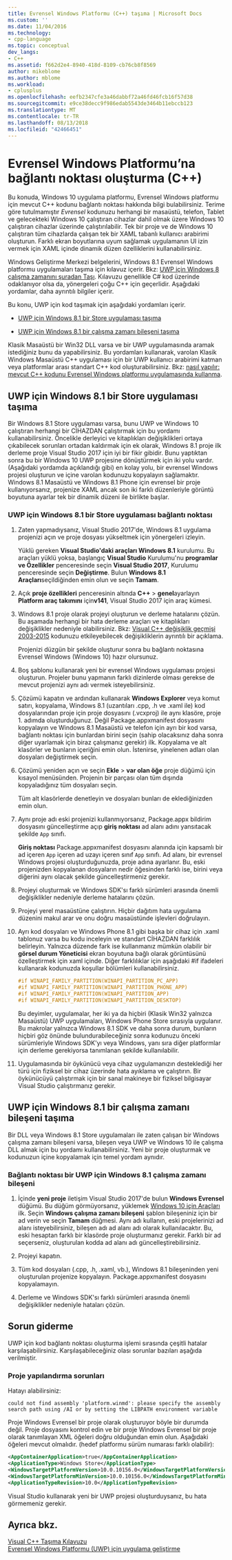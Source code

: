 ```yaml
---
title: Evrensel Windows Platformu (C++) taşıma | Microsoft Docs
ms.custom: ''
ms.date: 11/04/2016
ms.technology:
- cpp-language
ms.topic: conceptual
dev_langs:
- C++
ms.assetid: f662d2e4-8940-418d-8109-cb76cb8f8569
author: mikeblome
ms.author: mblome
ms.workload:
- cplusplus
ms.openlocfilehash: eefb2347cfe3a46dabbf72a46fd46fcb16f57d38
ms.sourcegitcommit: e9ce38decc9f986edab5543de3464b11ebccb123
ms.translationtype: MT
ms.contentlocale: tr-TR
ms.lasthandoff: 08/13/2018
ms.locfileid: "42466451"
---
```

# <a name="porting-to-the-universal-windows-platform-c"></a>Evrensel Windows Platformu’na bağlantı noktası oluşturma (C++)

Bu konuda, Windows 10 uygulama platformu, Evrensel Windows platformu için mevcut C++ kodunu bağlantı noktası hakkında bilgi bulabilirsiniz. Terime göre tutulmamıştır *Evrensel* kodunuzu herhangi bir masaüstü, telefon, Tablet ve gelecekteki Windows 10 çalıştıran cihazlar dahil olmak üzere Windows 10 çalıştıran cihazlar üzerinde çalıştırılabilir. Tek bir proje ve de Windows 10 çalıştıran tüm cihazlarda çalışan tek bir XAML tabanlı kullanıcı arabirimi oluşturun. Farklı ekran boyutlarına uyum sağlamak uygulamanın UI izin vermek için XAML içinde dinamik düzen özelliklerini kullanabilirsiniz.

Windows Geliştirme Merkezi belgelerini, Windows 8.1 Evrensel Windows platformu uygulamaları taşıma için kılavuz içerir. Bkz: [UWP için Windows 8 çalışma zamanını şuradan Taşı](/windows/uwp/porting/w8x-to-uwp-root). Kılavuzu genellikle C# kod üzerinde odaklanıyor olsa da, yönergeleri çoğu C++ için geçerlidir. Aşağıdaki yordamlar, daha ayrıntılı bilgiler içerir.

Bu konu, UWP için kod taşımak için aşağıdaki yordamları içerir.

- [UWP için Windows 8.1 bir Store uygulaması taşıma](#BK_81StoreApp)

- [UWP için Windows 8.1 bir çalışma zamanı bileşeni taşıma](#BK_81Component)

Klasik Masaüstü bir Win32 DLL varsa ve bir UWP uygulamasında aramak istediğiniz bunu da yapabilirsiniz. Bu yordamları kullanarak, varolan Klasik Windows Masaüstü C++ uygulaması için bir UWP kullanıcı arabirimi katman veya platformlar arası standart C++ kod oluşturabilirsiniz. Bkz: [nasıl yapılır: mevcut C++ kodunu Evrensel Windows platformu uygulamasında kullanma](../porting/how-to-use-existing-cpp-code-in-a-universal-windows-platform-app.md).

## <a name="BK_81StoreApp"></a> UWP için Windows 8.1 bir Store uygulaması taşıma

Bir Windows 8.1 Store uygulaması varsa, bunu UWP ve Windows 10 çalıştıran herhangi bir CİHAZDAN çalıştırmak için bu yordamı kullanabilirsiniz.  Öncelikle derleyici ve kitaplıkları değişiklikleri ortaya çıkabilecek sorunları ortadan kaldırmak için ek olarak, Windows 8.1 proje ilk derleme proje Visual Studio 2017 için iyi bir fikir gibidir. Bunu yaptıktan sonra bu bir Windows 10 UWP projesine dönüştürmek için iki yolu vardır. (Aşağıdaki yordamda açıklandığı gibi) en kolay yolu, bir evrensel Windows projesi oluşturun ve içine varolan kodunuzu kopyalayın sağlamaktır. Windows 8.1 Masaüstü ve Windows 8.1 Phone için evrensel bir proje kullanıyorsanız, projenize XAML ancak son iki farklı düzenleriyle görüntü boyutuna ayarlar tek bir dinamik düzeni ile birlikte başlar.

### <a name="to-port-a-windows-81-store-app-to-the-uwp"></a>UWP için Windows 8.1 bir Store uygulaması bağlantı noktası

1. Zaten yapmadıysanız, Visual Studio 2017'de, Windows 8.1 uygulama projenizi açın ve proje dosyası yükseltmek için yönergeleri izleyin.

   Yüklü gereken **Visual Studio'daki araçları Windows 8.1** kurulumu. Bu araçları yüklü yoksa, başlangıç **Visual Studio** Kurulumu'nu **programlar ve Özellikler** penceresinde seçin **Visual Studio 2017**, Kurulumu penceresinde seçin **Değiştirme**. Bulun **Windows 8.1 Araçları**seçildiğinden emin olun ve seçin **Tamam**.

2. Açık **proje özellikleri** penceresinin altında **C++** > **genel**ayarlayın **Platform araç takımını** için**v141**, Visual Studio 2017 için araç kümesi.

3. Windows 8.1 proje olarak projeyi oluşturun ve derleme hatalarını çözün. Bu aşamada herhangi bir hata derleme araçları ve kitaplıkları değişiklikler nedeniyle olabilirsiniz. Bkz: [Visual C++ değişiklik geçmişi 2003-2015](../porting/visual-cpp-change-history-2003-2015.md) kodunuzu etkileyebilecek değişikliklerin ayrıntılı bir açıklama.

   Projenizi düzgün bir şekilde oluşturur sonra bu bağlantı noktasına Evrensel Windows (Windows 10) hazır olursunuz.

4. Boş şablonu kullanarak yeni bir evrensel Windows uygulaması projesi oluşturun. Projeler bunu yapmanın farklı dizinlerde olması gerekse de mevcut projenizi aynı adı vermek isteyebilirsiniz.

5. Çözümü kapatın ve ardından kullanarak **Windows Explorer** veya komut satırı, kopyalama, Windows 8.1 (uzantıları .cpp, .h ve .xaml ile) kod dosyalarından proje için proje dosyasını (.vcxproj) ile aynı klasöre, proje 1. adımda oluşturduğunuz. Değil Package.appxmanifest dosyasını kopyalayın ve Windows 8.1 Masaüstü ve telefon için ayrı bir kod varsa, bağlantı noktası için bunlardan birini seçin (sahip olacaksınız daha sonra diğer uyarlamak için biraz çalışmanız gerekir) ilk. Kopyalama ve alt klasörler ve bunların içeriğini emin olun. İstenirse, yinelenen adları olan dosyaları değiştirmek seçin.

6. Çözümü yeniden açın ve seçin **Ekle** > **var olan öğe** proje düğümü için kısayol menüsünden. Projenin bir parçası olan tüm dışında kopyaladığınız tüm dosyaları seçin.

   Tüm alt klasörlerde denetleyin ve dosyaları bunları de eklediğinizden emin olun.

7. Aynı proje adı eski projenizi kullanmıyorsanız, Package.appx bildirim dosyasını güncelleştirme açıp **giriş noktası** ad alanı adını yansıtacak şekilde `App` sınıfı.

   **Giriş noktası** Package.appxmanifest dosyasını alanında için kapsamlı bir ad içeren `App` içeren ad uzayı içeren sınıf `App` sınıfı. Ad alanı, bir evrensel Windows projesi oluşturduğunuzda, proje adına ayarlanır. Bu, eski projenizden kopyalanan dosyaların nedir öğesinden farklı ise, birini veya diğerini aynı olacak şekilde güncelleştirmeniz gerekir.

8. Projeyi oluşturmak ve Windows SDK'sı farklı sürümleri arasında önemli değişiklikler nedeniyle derleme hatalarını çözün.

9. Projeyi yerel masaüstüne çalıştırın. Hiçbir dağıtım hata uygulama düzenini makul arar ve onu doğru masaüstünde işlevleri doğrulayın.

10. Ayrı kod dosyaları ve Windows Phone 8.1 gibi başka bir cihaz için .xaml tablonuz varsa bu kodu inceleyin ve standart CİHAZDAN farklılık belirleyin. Yalnızca düzende fark ise kullanmanız mümkün olabilir bir **görsel durum Yöneticisi** ekran boyutuna bağlı olarak görüntüsünü özelleştirmek için xaml içinde. Diğer farklılıklar için aşağıdaki #if ifadeleri kullanarak kodunuzda koşullar bölümleri kullanabilirsiniz.

    ```cpp
    #if WINAPI_FAMILY_PARTITION(WINAPI_PARTITION_PC_APP)
    #if WINAPI_FAMILY_PARTITION(WINAPI_PARTITION_PHONE_APP)
    #if WINAPI_FAMILY_PARTITION(WINAPI_PARTITION_APP)
    #if WINAPI_FAMILY_PARTITION(WINAPI_PARTITION_DESKTOP)
    ```

     Bu deyimler, uygulamalar, her iki ya da hiçbiri (Klasik Win32 yalnızca Masaüstü) UWP uygulamaları, Windows Phone Store sırasıyla uygulanır. Bu makrolar yalnızca Windows 8.1 SDK ve daha sonra durum, bunların hiçbiri göz önünde bulundurabileceğiniz sonra kodunuzu önceki sürümleriyle Windows SDK'yı veya Windows, yanı sıra diğer platformlar için derleme gerekiyorsa tanımlanan şekilde kullanılabilir.

11. Uygulamasında bir öykünücü veya cihaz uygulamanızın desteklediği her türü için fiziksel bir cihaz üzerinde hata ayıklama ve çalıştırın. Bir öykünücüyü çalıştırmak için bir sanal makineye bir fiziksel bilgisayar Visual Studio çalıştırmanız gerekir.

## <a name="BK_81Component"></a> UWP için Windows 8.1 bir çalışma zamanı bileşeni taşıma

Bir DLL veya Windows 8.1 Store uygulamaları ile zaten çalışan bir Windows çalışma zamanı bileşeni varsa, bileşen veya UWP ve Windows 10 ile çalışma DLL almak için bu yordamı kullanabilirsiniz. Yeni bir proje oluşturmak ve kodunuzun içine kopyalamak için temel yordam aynıdır.

### <a name="to-port-a-windows-81-runtime-component-to-the-uwp"></a>Bağlantı noktası bir UWP için Windows 8.1 çalışma zamanı bileşeni

1. İçinde **yeni proje** iletişim Visual Studio 2017'de bulun **Windows Evrensel** düğümü. Bu düğüm görmüyorsanız, yüklemek [Windows 10 için Araçları](http://go.microsoft.com/fwlink/p/?LinkID=617903) ilk. Seçin **Windows çalışma zamanı bileşeni** şablon bileşeniniz için bir ad verin ve seçin **Tamam** düğmesi. Aynı adı kullanın, eski projelerinizi ad alanı isteyebilirsiniz, bileşen adı ad alanı adı olarak kullanılacaktır. Bu, eski hesaptan farklı bir klasörde proje oluşturmanız gerekir. Farklı bir ad seçerseniz, oluşturulan kodda ad alanı adı güncelleştirebilirsiniz.

2. Projeyi kapatın.

3. Tüm kod dosyaları (.cpp, .h, .xaml, vb.), Windows 8.1 bileşeninden yeni oluşturulan projenize kopyalayın. Package.appxmanifest dosyasını kopyalamayın.

4. Derleme ve Windows SDK'sı farklı sürümleri arasında önemli değişiklikler nedeniyle hataları çözün.

## <a name="troubleshooting"></a>Sorun giderme

UWP için kod bağlantı noktası oluşturma işlemi sırasında çeşitli hatalar karşılaşabilirsiniz. Karşılaşabileceğiniz olası sorunlar bazıları aşağıda verilmiştir.

### <a name="project-configuration-issues"></a>Proje yapılandırma sorunları

Hatayı alabilirsiniz:

```Output
could not find assembly 'platform.winmd': please specify the assembly search path using /AI or by setting the LIBPATH environment variable
```

Proje Windows Evrensel bir proje olarak oluşturuyor böyle bir durumda değil. Proje dosyasını kontrol edin ve bir proje Windows Evrensel bir proje olarak tanımlayan XML öğeleri doğru olduğundan emin olun. Aşağıdaki öğeleri mevcut olmalıdır. (hedef platformu sürüm numarası farklı olabilir):

```xml
<AppContainerApplication>true</AppContainerApplication>
<ApplicationType>Windows Store</ApplicationType>
<WindowsTargetPlatformVersion>10.0.10156.0</WindowsTargetPlatformVersion>
<WindowsTargetPlatformMinVersion>10.0.10156.0</WindowsTargetPlatformMinVersion>
<ApplicationTypeRevision>10.0</ApplicationTypeRevision>
```

Visual Studio kullanarak yeni bir UWP projesi oluşturduysanız, bu hata görmemeniz gerekir.

## <a name="see-also"></a>Ayrıca bkz.

[Visual C++ Taşıma Kılavuzu](../porting/porting-to-the-universal-windows-platform-cpp.md)  
[Evrensel Windows Platformu (UWP) için uygulama geliştirme](/visualstudio/cross-platform/develop-apps-for-the-universal-windows-platform-uwp)  
